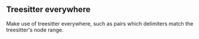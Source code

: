 ## Treesitter everywhere
Make use of treesitter everywhere, such as pairs which delimiters match the treesitter's node range.
